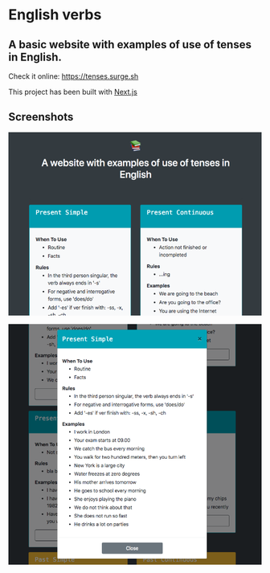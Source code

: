 # English verbs
## A basic website with examples of use of tenses in English.

Check it online: https://tenses.surge.sh  


This project has been built with [Next.js](https://nextjs.org)  

## Screenshots

![Preview01](./docs-assets/preview_01.png)  

![Preview02](./docs-assets/preview_02.png)
